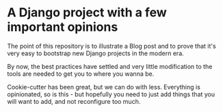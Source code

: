 # A Django project with a few important opinions

The point of this repository is to illustrate a Blog post and to prove that it's very easy to bootstrap new Django projects in the modern era.

By now, the best practices have settled and very little modification to the tools are needed to get you to where you wanna be.

Cookie-cutter has been great, but we can do with less. Everything is opinionated, so is this - but hopefully you need to just add things that you will want to add, and not reconfigure too much.
